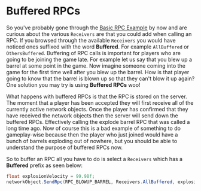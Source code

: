 # Buffered RPCs
So you've probably gone through the [Basic RPC Example](/GettingStarted/basic-rpc-example.md) by now and are curious about the various `Receivers` are that you could add when calling an RPC. If you browsed through the available `Receivers` you would have noticed ones suffixed with the word **Buffered**. For example `AllBuffered` or `OthersBuffered`. Buffering of RPC calls is important for players who are going to be joining the game late. For example let us say that you blew up a barrel at some point in the game. Now imagine someone coming into the game for the first time well after you blew up the barrel. How is that player going to know that the barrel is blown up so that they can't blow it up again? One solution you may try is using **Buffered RPCs** woo!

What happens with buffered RPCs is that the RPC is stored on the server. The moment that a player has been accepted they will first receive all of the currently active network objects. Once the player has confirmed that they have received the network objects then the server will send down the buffered RPCs. Effectively calling the explode barrel RPC that was called a long time ago. Now of course this is a bad example of something to do gameplay-wise because then the player who just joined would have a bunch of barrels exploding out of nowhere, but you should be able to understand the purpose of buffered RPCs now.

So to buffer an RPC all you have to do is select a `Receivers` which has a **Buffered** prefix as seen below:
```csharp
float explosionVelocity = 99.98f;
networkObject.SendRpc(RPC_BLOWUP_BARREL, Receivers.AllBuffered, explosionVelocity);
```
